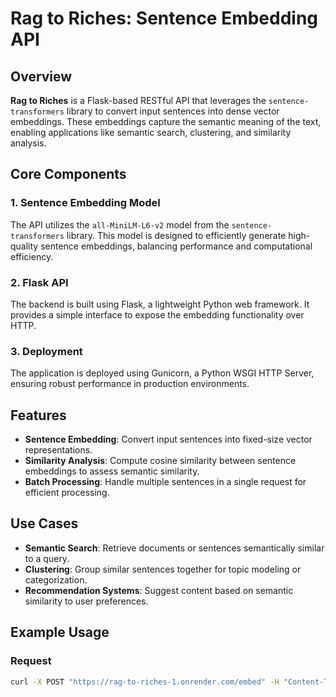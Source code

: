 # Rag to Riches: Sentence Embedding API

## Overview

**Rag to Riches** is a Flask-based RESTful API that leverages the `sentence-transformers` library to convert input sentences into dense vector embeddings. These embeddings capture the semantic meaning of the text, enabling applications like semantic search, clustering, and similarity analysis.

## Core Components

### 1. **Sentence Embedding Model**

The API utilizes the `all-MiniLM-L6-v2` model from the `sentence-transformers` library. This model is designed to efficiently generate high-quality sentence embeddings, balancing performance and computational efficiency.

### 2. **Flask API**

The backend is built using Flask, a lightweight Python web framework. It provides a simple interface to expose the embedding functionality over HTTP.

### 3. **Deployment**

The application is deployed using Gunicorn, a Python WSGI HTTP Server, ensuring robust performance in production environments.

## Features

- **Sentence Embedding**: Convert input sentences into fixed-size vector representations.
- **Similarity Analysis**: Compute cosine similarity between sentence embeddings to assess semantic similarity.
- **Batch Processing**: Handle multiple sentences in a single request for efficient processing.

## Use Cases

- **Semantic Search**: Retrieve documents or sentences semantically similar to a query.
- **Clustering**: Group similar sentences together for topic modeling or categorization.
- **Recommendation Systems**: Suggest content based on semantic similarity to user preferences.

## Example Usage

### Request

```bash
curl -X POST "https://rag-to-riches-1.onrender.com/embed" -H "Content-Type: application/json" -d '{"sentence": "Your input sentence here."}'

